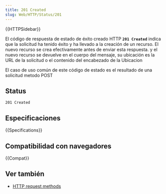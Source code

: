 ```yaml
---
title: 201 Created
slug: Web/HTTP/Status/201
---
```


{{HTTPSidebar}}

El código de respuesta de estado de éxito creado HTTP **`201 Created`** indica que la solicitud ha tenido éxito y ha llevado a la creación de un recurso. El nuevo recurso se crea efectivamente antes de enviar esta respuesta. y el nuevo recurso se devuelve en el cuerpo del mensaje, su ubicación es la URL de la solicitud o el contenido del encabezado de la Ubicacion

El caso de uso común de este código de estado es el resultado de una solicitud metodo POST

## Status

```
201 Created
```

## Especificaciones

{{Specifications}}

## Compatibilidad con navegadores

{{Compat}}

## Ver también

- [HTTP request methods](/es/docs/Web/HTTP/Methods)
